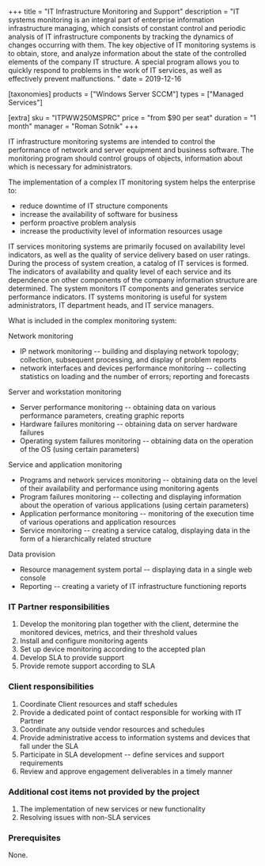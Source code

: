 +++
title = "IT Infrastructure Monitoring and Support"
description = "IT systems monitoring is an integral part of  enterprise information infrastructure managing, which consists of constant control and periodic analysis of IT infrastructure components by tracking the dynamics of changes occurring with them. The key objective of IT monitoring systems is to obtain, store, and analyze information about the state of the controlled elements of the company IT structure. A special program allows you to quickly respond to problems in the work of IT services, as well as effectively prevent malfunctions. "
date = 2019-12-16

[taxonomies]
products = ["Windows Server SCCM"]
types = ["Managed Services"]

[extra]
sku = "ITPWW250MSPRC"
price = "from $90 per seat"
duration = "1 month"
manager = "Roman Sotnik"
+++

IT infrastructure monitoring systems are intended to control the
performance of network and server equipment and
business software. The monitoring program should control groups of
objects, information about which is necessary for administrators.

The implementation of a complex IT monitoring system helps the
enterprise to:

-   reduce downtime of IT structure components
-   increase the availability of software for business
-   perform proactive problem analysis
-   increase the productivity level of information resources usage

IT services monitoring systems are primarily focused on availability
level indicators, as well as the quality of service delivery based on
user ratings. During the process of system creation, a catalog of IT
services is formed. The indicators of availability and quality level of
each service and its dependence on other components of the company
information structure are determined. The system monitors IT components
and generates service performance indicators. IT systems monitoring is
useful for system administrators, IT department heads, and IT service
managers.

What is included in the complex monitoring system:

Network monitoring

-   IP network monitoring -- building and displaying network topology;
    collection, subsequent processing, and display of problem reports
-   network interfaces and devices performance monitoring -- collecting
    statistics on loading and the number of errors; reporting and
    forecasts

Server and workstation monitoring

-   Server performance monitoring -- obtaining data on various
    performance parameters, creating graphic reports
-   Hardware failures monitoring -- obtaining data on server hardware
    failures
-   Operating system failures monitoring -- obtaining data on the
    operation of the OS (using certain parameters)

Service and application monitoring

-   Programs and network services monitoring -- obtaining data on the
    level of their availability and performance using monitoring agents
-   Program failures monitoring -- collecting and displaying information
    about the operation of various applications (using certain
    parameters)
-   Application performance monitoring -- monitoring of the execution
    time of various operations and application resources
-   Service monitoring -- creating a service catalog, displaying data in
    the form of a hierarchically related structure

Data provision

-   Resource management system portal -- displaying data in a single web
    console
-   Reporting -- creating a variety of IT infrastructure functioning
    reports

### IT Partner responsibilities

1.  Develop the monitoring plan together with the client, determine the
    monitored devices, metrics, and their threshold values
2.  Install and configure monitoring agents
3.  Set up device monitoring according to the accepted plan
4.  Develop SLA to provide support
5.  Provide remote support according to SLA

### Client responsibilities

1.  Coordinate Client resources and staff schedules
2.  Provide a dedicated point of contact responsible for working with IT
    Partner
3.  Coordinate any outside vendor resources and schedules
4.  Provide administrative access to information systems and devices
    that fall under the SLA
5.  Participate in SLA development -- define services and
    support requirements
6.  Review and approve engagement deliverables in a timely manner

### Additional cost items not provided by the project

1.  The implementation of new services or new functionality
2.  Resolving issues with non-SLA services

### Prerequisites

None.
